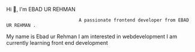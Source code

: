 Hi 👋, I'm EBAD UR REHMAN

                               A passionate frontend developer from EBAD UR REHMAN .
My name is Ebad ur Rehman
I am interested in webdevelopment
I am currently learning front end development


